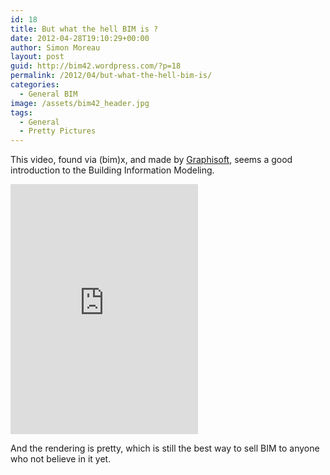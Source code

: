 ```yaml
---
id: 18
title: But what the hell BIM is ?
date: 2012-04-28T19:10:29+00:00
author: Simon Moreau
layout: post
guid: http://bim42.wordpress.com/?p=18
permalink: /2012/04/but-what-the-hell-bim-is/
categories:
  - General BIM
image: /assets/bim42_header.jpg
tags:
  - General
  - Pretty Pictures
---
```

This video, found via (bim)x, and made by [Graphisoft](http://www.graphisoft.com/BIM), seems a good introduction to the Building Information Modeling.

<iframe height="400" src="https://www.youtube.com/embed/5Qj9pI5us7o" frameborder="0" allow="autoplay; encrypted-media" allowfullscreen></iframe>

And the rendering is pretty, which is still the best way to sell BIM to anyone who not believe in it yet.